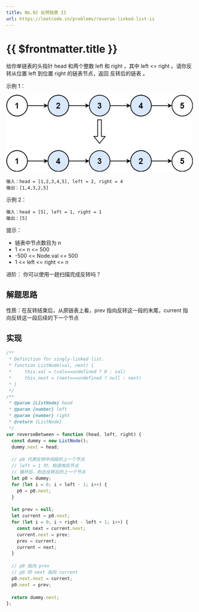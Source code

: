 ```yaml
---
title: No.92 反转链表 II
url: https://leetcode.cn/problems/reverse-linked-list-ii
---
```


# <a class='!no-underline' :href="$frontmatter.url" target="_blank">{{ $frontmatter.title }}</a>

给你单链表的头指针 head 和两个整数 left 和 right ，其中 left <= right 。请你反转从位置 left 到位置 right 的链表节点，返回 反转后的链表 。

示例 1：

![rev2ex2](https://raw.githubusercontent.com/wcywxq/image-store/master/ssg/code_leetcode_No.92_rev2ex2.png)

```text
输入：head = [1,2,3,4,5], left = 2, right = 4
输出：[1,4,3,2,5]
```

示例 2：

```text
输入：head = [5], left = 1, right = 1
输出：[5]
```

提示：

- 链表中节点数目为 n
- 1 <= n <= 500
- -500 <= Node.val <= 500
- 1 <= left <= right <= n

进阶： 你可以使用一趟扫描完成反转吗？

## 解题思路

性质：在反转结束后，从原链表上看，prev 指向反转这一段的末尾，current 指向反转这一段后续的下一个节点

## 实现

```js
/**
 * Definition for singly-linked list.
 * function ListNode(val, next) {
 *     this.val = (val===undefined ? 0 : val)
 *     this.next = (next===undefined ? null : next)
 * }
 */
/**
 * @param {ListNode} head
 * @param {number} left
 * @param {number} right
 * @return {ListNode}
 */
var reverseBetween = function (head, left, right) {
  const dummy = new ListNode();
  dummy.next = head;

  // p0 代表反转中间段的上一个节点
  // left = 1 时，构造哨兵节点
  // 循环后，到达反转后的上一个节点
  let p0 = dummy;
  for (let i = 0; i < left - 1; i++) {
    p0 = p0.next;
  }

  let prev = null;
  let current = p0.next;
  for (let i = 0; i < right - left + 1; i++) {
    const next = current.next;
    current.next = prev;
    prev = current;
    current = next;
  }

  // p0 指向 prev
  // p0 的 next 指向 current
  p0.next.next = current;
  p0.next = prev;

  return dummy.next;
};
```
